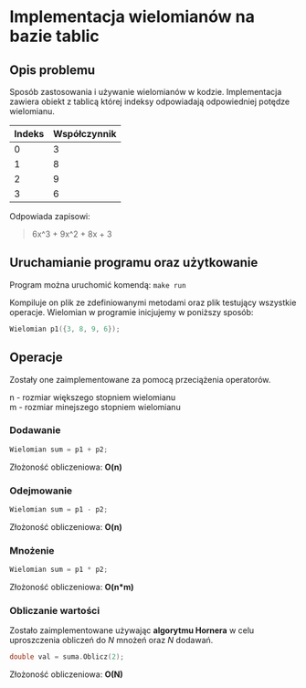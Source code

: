 # Implementacja wielomianów na bazie tablic
## Opis problemu
Sposób zastosowania i używanie wielomianów w kodzie. Implementacja zawiera obiekt z tablicą której indeksy odpowiadają odpowiedniej potędze wielomianu.

| Indeks | Współczynnik |
| ------ | ------------ |
| 0      | 3         |
| 1      | 8         |
| 2      | 9         |
| 3      | 6         |

Odpowiada zapisowi:
> 6x^3 + 9x^2 + 8x + 3

## Uruchamianie programu oraz użytkowanie

Program można uruchomić komendą: `make run`

Kompiluje on plik ze zdefiniowanymi metodami oraz plik testujący wszystkie operacje.
Wielomian w programie inicjujemy w poniższy sposób:

```cpp
Wielomian p1({3, 8, 9, 6});
```
## Operacje
Zostały one zaimplementowane za pomocą przeciążenia operatorów.

n - rozmiar większego stopniem wielomianu  
m - rozmiar minejszego stopniem wielomianu
### Dodawanie
```cpp
Wielomian sum = p1 + p2;
```
Złożoność obliczeniowa: **O(n)**

### Odejmowanie
```cpp
Wielomian sum = p1 - p2;
```
Złożoność obliczeniowa: **O(n)**
### Mnożenie
```cpp
Wielomian sum = p1 * p2;
```
Złożoność obliczeniowa: **O(n*m)**
### Obliczanie wartości
Zostało zaimplementowane używając **algorytmu Hornera** w celu uproszczenia obliczeń do *N* mnożeń oraz *N* dodawań.
```cpp
double val = suma.Oblicz(2);
```
Złożoność obliczeniowa: **O(N)**
